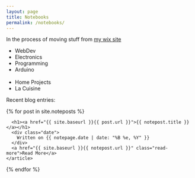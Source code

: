 ```yaml
---
layout: page
title: Notebooks
permalink: /notebooks/
---
```


<div class="notebooks-list">
<p> In the process of moving stuff from <a href="https://techkeen.wixsite.com/website/"> my wix site </a>
</p>

  <ul>
    <li> WebDev </li>
    <li> Electronics </li>
    <li> Programming </li>
    <li> Arduino </li>
    <br>
    <li> Home Projects </li>
    <li> La Cuisine </li>
  </ul>
</div>

Recent blog entries:

<div class="posts">
  {% for post in site.noteposts %}
    <article class="post">

      <h1><a href="{{ site.baseurl }}{{ post.url }}">{{ notepost.title }}</a></h1>
      <div class="date">
        Written on {{ notepage.date | date: "%B %e, %Y" }}
      </div>
      <a href="{{ site.baseurl }}{{ notepost.url }}" class="read-more">Read More</a>
    </article>
  {% endfor %}
</div>
